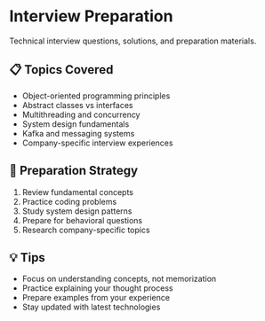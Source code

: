 # Interview Preparation

Technical interview questions, solutions, and preparation materials.

## 📋 Topics Covered

- Object-oriented programming principles
- Abstract classes vs interfaces
- Multithreading and concurrency
- System design fundamentals
- Kafka and messaging systems
- Company-specific interview experiences

## 🎯 Preparation Strategy

1. Review fundamental concepts
2. Practice coding problems
3. Study system design patterns
4. Prepare for behavioral questions
5. Research company-specific topics

## 💡 Tips

- Focus on understanding concepts, not memorization
- Practice explaining your thought process
- Prepare examples from your experience
- Stay updated with latest technologies
